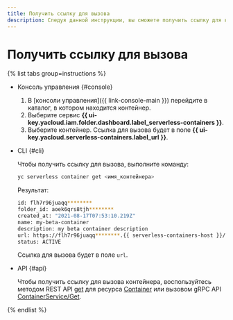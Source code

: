 ```yaml
---
title: Получить ссылку для вызова
description: Следуя данной инструкции, вы сможете получить ссылку для вызова.
---
```


# Получить ссылку для вызова

{% list tabs group=instructions %}

- Консоль управления {#console}

	1. В [консоли управления]({{ link-console-main }}) перейдите в каталог, в котором находится контейнер.
	1. Выберите сервис **{{ ui-key.yacloud.iam.folder.dashboard.label_serverless-containers }}**.
	1. Выберите контейнер. Ссылка для вызова будет в поле **{{ ui-key.yacloud.serverless-containers.label_url }}**.

- CLI {#cli}

	Чтобы получить ссылку для вызова, выполните команду:

	```bash
	yc serverless container get <имя_контейнера>
	```

	Результат:

	```bash
	id: flh7r96juaqq********
	folder_id: aoek6qrs8tjh********
	created_at: "2021-08-17T07:53:10.219Z"
	name: my-beta-container
	description: my beta container description
	url: https://flh7r96juaqq********.{{ serverless-containers-host }}/
	status: ACTIVE
	```

	Ссылка для вызова будет в поле `url`.

- API {#api}

  Чтобы получить ссылку для вызова контейнера, воспользуйтесь методом REST API [get](../containers/api-ref/Container/get.md) для ресурса [Container](../containers/api-ref/Container/index.md) или вызовом gRPC API [ContainerService/Get](../containers/api-ref/grpc/Container/get.md).

{% endlist %}